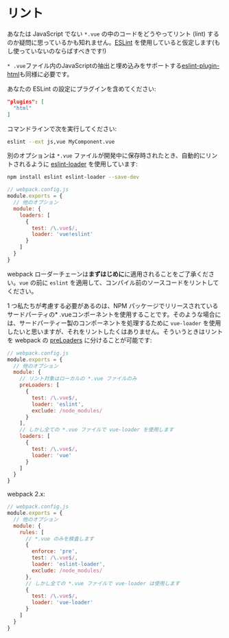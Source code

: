 # リント

あなたは JavaScript でない `*.vue` の中のコードをどうやってリント (lint) するのか疑問に思っているかも知れません。[ESLint](http://eslint.org/) を使用していると仮定します(もし使っていないのならばすべきです!)

`* .vue`ファイル内のJavaScriptの抽出と埋め込みをサポートする[eslint-plugin-html](https://github.com/BenoitZugmeyer/eslint-plugin-html)も同様に必要です。

あなたの ESLint の設定にプラグインを含めてください:

``` json
"plugins": [
  "html"
]
```

コマンドラインで次を実行してください:

``` bash
eslint --ext js,vue MyComponent.vue
```

別のオプションは `*.vue` ファイルが開発中に保存時されたとき、自動的にリントされるように [eslint-loader](https://github.com/MoOx/eslint-loader) を使用しています:

``` bash
npm install eslint eslint-loader --save-dev
```

``` js
// webpack.config.js
module.exports = {
  // 他のオプション
  module: {
    loaders: [
      {
        test: /\.vue$/,
        loader: 'vue!eslint'
      }
    ]
  }
}
```
webpack ローダーチェーンは**まずはじめに**に適用されることをご了承ください。`vue` の前に `eslint` を適用して、コンパイル前のソースコードをリントしてください。

1 つ私たちが考慮する必要があるのは、NPM パッケージでリリースされているサードパーティの* .vueコンポーネントを使用することです。そのような場合には、サードパーティー製のコンポーネントを処理するために  `vue-loader` を使用したいと思いますが、それをリントしたくはありません。そういうときはリントを webpack の [preLoaders](https://webpack.github.io/docs/loaders.html#loader-order) に分けることが可能です:

``` js
// webpack.config.js
module.exports = {
  // 他のオプション
  module: {
    // リント対象はローカルの *.vue ファイルのみ
    preLoaders: [
      {
        test: /\.vue$/,
        loader: 'eslint',
        exclude: /node_modules/
      }
    ],
    // しかし全ての *.vue ファイルで vue-loader を使用します
    loaders: [
      {
        test: /\.vue$/,
        loader: 'vue'
      }
    ]
  }
}
```

webpack 2.x:

``` js
// webpack.config.js
module.exports = {
  // 他のオプション
  module: {
    rules: [
      // *.vue のみを検査します
      {
        enforce: 'pre',
        test: /\.vue$/,
        loader: 'eslint-loader',
        exclude: /node_modules/
      },
      // しかし全ての *.vue ファイルで vue-loader は使用します
      {
        test: /\.vue$/,
        loader: 'vue-loader'
      }
    ]
  }
}
```
